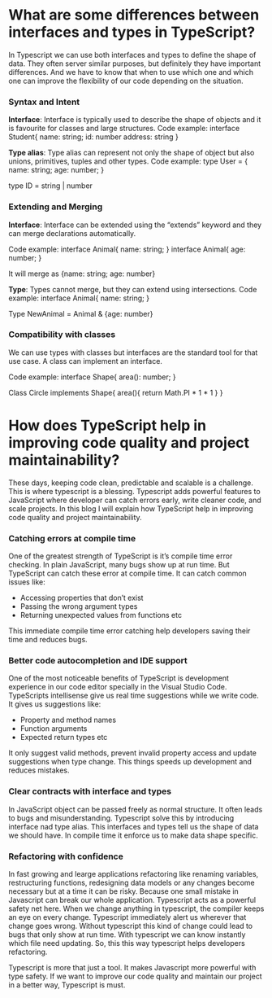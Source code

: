 # What are some differences between interfaces and types in TypeScript?

In Typescript we can use both interfaces and types to define the shape of data. They often server similar purposes, but definitely they have important differences. And we have to know that when to use which one and which one can improve the flexibility of our code depending on the situation. 

### Syntax and Intent

**Interface**: Interface is typically used to describe the shape of objects and it is favourite for classes and large structures. 
Code example:
interface Student{
	name: string;
	id: number
	address: string
}

**Type alias**: Type alias can represent not only the shape of object but also unions, primitives, tuples and other types.
Code example:
type User = {
	name: string;
	age: number;
}

type ID = string | number


### Extending and Merging
**Interface**: Interface can be extended using the “extends” keyword and they can merge declarations automatically.

Code example:
interface Animal{
	name: string;
}
interface Animal{
	age: number;
}

It will merge as  {name: string; age: number}


**Type**: Types cannot merge, but they can extend using intersections.
Code example:
interface Animal{
	name: string;
}

Type NewAnimal = Animal & {age: number}


### Compatibility with classes
We can use types with classes but interfaces are the standard tool for that use case. A class can implement an interface.

Code example:
interface Shape{
	area(): number;
}


Class Circle implements Shape{
	area(){
	    return Math.PI * 1 * 1
    }
}










# How does TypeScript help in improving code quality and project maintainability?

These days, keeping code clean, predictable and scalable is a challenge. This is where typescript is a blessing. Typescript adds powerful features to JavaScript where developer can catch errors early, write cleaner code, and scale projects.
In this blog I will explain how TypeScript help in improving code quality and project maintainability.


### Catching errors at compile time

One of the greatest strength of TypeScript is it’s compile time error checking. In plain JavaScript, many bugs show up at run time. But TypeScript can catch these error at compile time. It can catch common issues like:

- Accessing properties that don’t exist
- Passing the wrong argument types
- Returning unexpected values from functions etc

This immediate compile time error catching help developers saving their time and reduces bugs.


### Better code autocompletion and IDE support

One of the most noticeable benefits of TypeScript is development experience in our code editor specially in the Visual Studio Code. TypeScripts intellisense give us real time suggestions while we write code. It gives us suggestions like:

- Property and method names
- Function arguments
- Expected return types etc

It only suggest valid methods, prevent invalid property access and update suggestions when type change. This things speeds up development and reduces mistakes.


### Clear contracts with interface and types

In JavaScript object can be passed freely as normal structure. It often leads to bugs and misunderstanding. Typescript solve this by introducing interface nad type alias. This interfaces and types tell us the shape of data we should have. In compile time it enforce us to make data shape specific.


### Refactoring with confidence

In fast growing and learge applications refactoring like renaming variables, restructuring functions, redesigning data models or any changes become necessary but at a time it can be risky. Because one small mistake in Javascript can break our whole application.
Typescript acts as a powerful safety net here. When we change anything in typescript, the compiler keeps an eye on every change. Typescript immediately alert us wherever that change goes wrong.
Without typescript this kind of change could lead to bugs that only show at run time. With typescript we can know instantly which file need updating. So, this this way typescript helps developers refactoring.

Typescript is more that just a tool. It makes Javascript more powerful with type safety. If we want to improve our code quality and maintain our project in a better way, Typescript is must.

